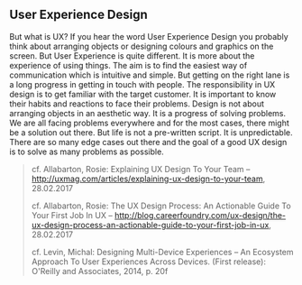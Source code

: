 ## User Experience Design

But what is UX? If you hear the word User Experience Design you probably think about arranging objects or designing colours and graphics on the screen. But User Experience is quite different. It is more about the experience of using things. The aim is to find the easiest way of communication which is intuitive and simple. But getting on the right lane is a long progress in getting in touch with people. The responsibility in UX design is to get familiar with the target customer. It is important to know their habits and reactions to face their problems. Design is not about arranging objects in an aesthetic way. It is a progress of solving problems. We are all facing problems everywhere and for the most cases, there might be a solution out there. But life is not a pre-written script. It is unpredictable. There are so many edge cases out there and the goal of a good UX design is to solve as many problems as possible.
> cf. Allabarton, Rosie: Explaining UX Design To Your Team – http://uxmag.com/articles/explaining-ux-design-to-your-team,  28.02.2017
>
> cf. Allabarton, Rosie: The UX Design Process: An Actionable Guide To Your First Job In UX – http://blog.careerfoundry.com/ux-design/the-ux-design-process-an-actionable-guide-to-your-first-job-in-ux, 28.02.2017
>
> cf. Levin, Michal: Designing Multi-Device Experiences – An Ecosystem Approach To User Experiences Across Devices. (First release): O'Reilly and Associates, 2014, p. 20f